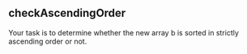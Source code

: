 <h2>checkAscendingOrder</h2>
<p>Your task is to determine whether the new array b is sorted in strictly ascending order or not.</p>
